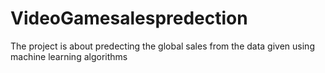 # VideoGamesalespredection
The project is about predecting the global sales from the data given using machine learning algorithms
